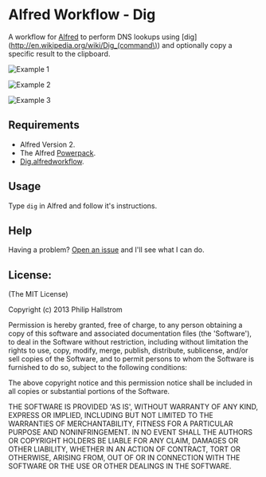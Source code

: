 # Alfred Workflow - Dig

A workflow for [Alfred](http://www.alfredapp.com/) to perform DNS lookups using [dig](http://en.wikipedia.org/wiki/Dig_(command\))
and optionally copy a specific result to the clipboard.

![Example 1](https://raw.github.com/phallstrom/AlfredDig/master/screenshots/1.png)

![Example 2](https://raw.github.com/phallstrom/AlfredDig/master/screenshots/2.png)

![Example 3](https://raw.github.com/phallstrom/AlfredDig/master/screenshots/3.png)

## Requirements

- Alfred Version 2.
- The Alfred [Powerpack](http://www.alfredapp.com/powerpack/).
- [Dig.alfredworkflow](https://raw.github.com/phallstrom/AlfredDig/master/Dig.alfredworkflow).

## Usage

Type `dig` in Alfred and follow it's instructions.

## Help

Having a problem?  [Open an issue](https://github.com/phallstrom/AlfredDig/issues) and I'll see what I can do.

## License:

(The MIT License)

Copyright (c) 2013 Philip Hallstrom

Permission is hereby granted, free of charge, to any person obtaining
a copy of this software and associated documentation files (the
'Software'), to deal in the Software without restriction, including
without limitation the rights to use, copy, modify, merge, publish,
distribute, sublicense, and/or sell copies of the Software, and to
permit persons to whom the Software is furnished to do so, subject to
the following conditions:

The above copyright notice and this permission notice shall be
included in all copies or substantial portions of the Software.

THE SOFTWARE IS PROVIDED 'AS IS', WITHOUT WARRANTY OF ANY KIND,
EXPRESS OR IMPLIED, INCLUDING BUT NOT LIMITED TO THE WARRANTIES OF
MERCHANTABILITY, FITNESS FOR A PARTICULAR PURPOSE AND NONINFRINGEMENT.
IN NO EVENT SHALL THE AUTHORS OR COPYRIGHT HOLDERS BE LIABLE FOR ANY
CLAIM, DAMAGES OR OTHER LIABILITY, WHETHER IN AN ACTION OF CONTRACT,
TORT OR OTHERWISE, ARISING FROM, OUT OF OR IN CONNECTION WITH THE
SOFTWARE OR THE USE OR OTHER DEALINGS IN THE SOFTWARE.
